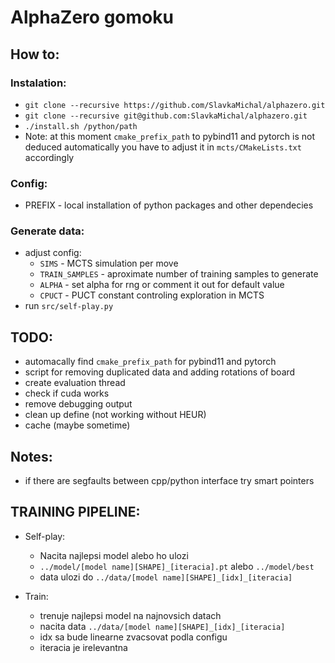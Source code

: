 # AlphaZero gomoku

## How to:
### Instalation:
* `git clone --recursive https://github.com/SlavkaMichal/alphazero.git`
* `git clone --recursive git@github.com:SlavkaMichal/alphazero.git`
* `./install.sh /python/path`
* Note: at this moment `cmake_prefix_path` to pybind11 and pytorch is not
deduced automatically you have to adjust it in `mcts/CMakeLists.txt`
accordingly

### Config:
* PREFIX - local installation of python packages and other dependecies

### Generate data:
* adjust config:
	* `SIMS` - MCTS simulation per move
	* `TRAIN_SAMPLES` - aproximate number of training samples to generate
	* `ALPHA` - set alpha for rng or comment it out for default value
	* `CPUCT` - PUCT constant controling exploration in MCTS
* run `src/self-play.py`


## TODO:
* automacally find `cmake_prefix_path` for pybind11 and pytorch
* script for removing duplicated data and adding rotations of board
* create evaluation thread
* check if cuda works
* remove debugging output
* clean up define (not working without HEUR)
* cache (maybe sometime)

## Notes:
* if there are segfaults between cpp/python interface try smart pointers

## TRAINING PIPELINE:
* Self-play:
	* Nacita najlepsi model alebo ho ulozi
	* `../model/[model name][SHAPE]_[iteracia].pt` alebo `../model/best`
	* data ulozi do `../data/[model name][SHAPE]_[idx]_[iteracia]`

* Train:
	* trenuje najlepsi model na najnovsich datach
	* nacita data `../data/[model name][SHAPE]_[idx]_[iteracia]`
	* idx sa bude linearne zvacsovat podla configu
	* iteracia je irelevantna
